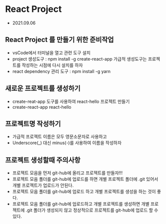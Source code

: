 # React Project
* 2021.09.06

## React Project 를 만들기 위한 준비작업
* vsCode에서 터미널을 열고 관련 도구 설치
* project 생성도구 : npm install -g create-react-app
가급적 생성도구는 프로젝트를 작성하는 시점에 다시 설치를 하자
* react dependency 관리 도구 : npm install -g yarn

## 새로운 프로젝트를 생성하기
* create-reat-app 도구를 사용하여 react-hello 프로젝트 만들기
* create-react-app react-hello

## 프로젝트명 작성하기
* 가급적 프로젝트 이름은 모두 영문소문자로 사용하고
* Underscore(_) 대신 minus(-)를 사용하여 이름을 작성하자

## 프로젝트 생성할때 주의사항
* 프로젝트 모음을 먼저 git-hub에 올리고 프로젝트를 만들자!!!
* 프로젝트 모음 폴더를 git-hub에 업로드를 하면 개별 프로젝트 폴더에 .git
있어서 개별 프로젝트가 업로드가 안된다.
* 프로젝트 모음 폴더를 git-hub에 업로드 하고 개별 프로젝트를 생성을 하는
것이 좋다.
* 프로젝트 모음 폴더를 git-hub에 업로드하고 개별 프로젝트를 생성하면 개별
프로젝트에 .git 폴더가 생성되지 않고 정상적으로 프로젝트를 git-hub에
 업로드 할 수 있다.